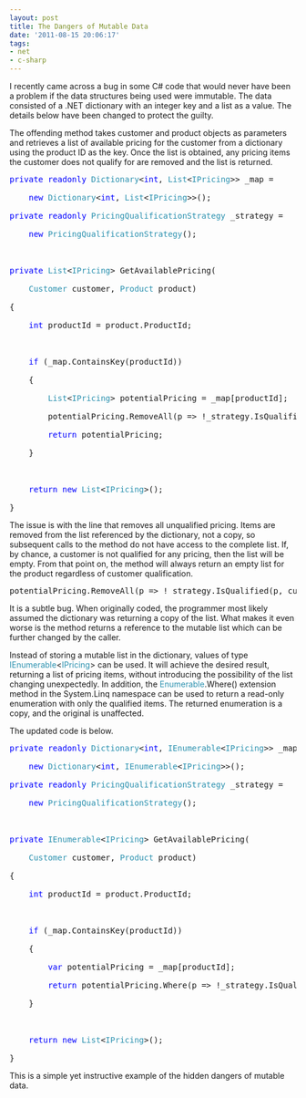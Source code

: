```yaml
---
layout: post
title: The Dangers of Mutable Data
date: '2011-08-15 20:06:17'
tags:
- net
- c-sharp
---
```


I recently came across a bug in some C# code that would never have been a problem if the data structures being used were immutable. The data consisted of a .NET dictionary with an integer key and a list as a value. The details below have been changed to protect the guilty.



The offending method takes customer and product objects as parameters and retrieves a list of available pricing for the customer from a dictionary using the product ID as the key. Once the list is obtained, any pricing items the customer does not qualify for are removed and the list is returned.

<pre class="code"><span style="color: blue;">private readonly </span><span style="color: #2b91af;">Dictionary</span>&lt;<span style="color: blue;">int</span>, <span style="color: #2b91af;">List</span>&lt;<span style="color: #2b91af;">IPricing</span>&gt;&gt; _map =

    <span style="color: blue;">new </span><span style="color: #2b91af;">Dictionary</span>&lt;<span style="color: blue;">int</span>, <span style="color: #2b91af;">List</span>&lt;<span style="color: #2b91af;">IPricing</span>&gt;&gt;();

<span style="color: blue;">private readonly </span><span style="color: #2b91af;">PricingQualificationStrategy </span>_strategy =

    <span style="color: blue;">new </span><span style="color: #2b91af;">PricingQualificationStrategy</span>();



<span style="color: blue;">private </span><span style="color: #2b91af;">List</span>&lt;<span style="color: #2b91af;">IPricing</span>&gt; GetAvailablePricing(

    <span style="color: #2b91af;">Customer </span>customer, <span style="color: #2b91af;">Product </span>product)

{

    <span style="color: blue;">int </span>productId = product.ProductId;



    <span style="color: blue;">if </span>(_map.ContainsKey(productId))

    {

        <span style="color: #2b91af;">List</span>&lt;<span style="color: #2b91af;">IPricing</span>&gt; potentialPricing = _map[productId];

        potentialPricing.RemoveAll(p =&gt; !_strategy.IsQualified(p, customer));

        <span style="color: blue;">return </span>potentialPricing;

    }



    <span style="color: blue;">return new </span><span style="color: #2b91af;">List</span>&lt;<span style="color: #2b91af;">IPricing</span>&gt;();

}</pre>

The issue is with the line that removes all unqualified pricing. Items are removed from the list referenced by the dictionary, not a copy, so subsequent calls to the method do not have access to the complete list. If, by chance, a customer is not qualified for any pricing, then the list will be empty. From that point on, the method will always return an empty list for the product regardless of customer qualification.

<pre class="code">potentialPricing.RemoveAll(p =&gt; !_strategy.IsQualified(p, customer));</pre>

It is a subtle bug. When originally coded, the programmer most likely assumed the dictionary was returning a copy of the list. What makes it even worse is the method returns a reference to the mutable list which can be further changed by the caller.



Instead of storing a mutable list in the dictionary, values of type <span style="color: #2b91af;">IEnumerable</span>&lt;<span style="color: #2b91af;">IPricing</span>&gt; can be used. It will achieve the desired result, returning a list of pricing items, without introducing the possibility of the list changing unexpectedly. In addition, the <span style="color: #2b91af;">Enumerable</span>.Where() extension method in the System.Linq namespace can be used to return a read-only enumeration with only the qualified items. The returned enumeration is a copy, and the original is unaffected.



The updated code is below.

<pre class="code"><span style="color: blue;">private readonly </span><span style="color: #2b91af;">Dictionary</span>&lt;<span style="color: blue;">int</span>, <span style="color: #2b91af;">IEnumerable</span>&lt;<span style="color: #2b91af;">IPricing</span>&gt;&gt; _map =

    <span style="color: blue;">new </span><span style="color: #2b91af;">Dictionary</span>&lt;<span style="color: blue;">int</span>, <span style="color: #2b91af;">IEnumerable</span>&lt;<span style="color: #2b91af;">IPricing</span>&gt;&gt;();

<span style="color: blue;">private readonly </span><span style="color: #2b91af;">PricingQualificationStrategy </span>_strategy =

    <span style="color: blue;">new </span><span style="color: #2b91af;">PricingQualificationStrategy</span>();



<span style="color: blue;">private </span><span style="color: #2b91af;">IEnumerable</span>&lt;<span style="color: #2b91af;">IPricing</span>&gt; GetAvailablePricing(

    <span style="color: #2b91af;">Customer </span>customer, <span style="color: #2b91af;">Product </span>product)

{

    <span style="color: blue;">int </span>productId = product.ProductId;



    <span style="color: blue;">if </span>(_map.ContainsKey(productId))

    {

        <span style="color: blue;">var </span>potentialPricing = _map[productId];

        <span style="color: blue;">return </span>potentialPricing.Where(p =&gt; !_strategy.IsQualified(p, customer));

    }



    <span style="color: blue;">return new </span><span style="color: #2b91af;">List</span>&lt;<span style="color: #2b91af;">IPricing</span>&gt;();

}</pre>

This is a simple yet instructive example of the hidden dangers of mutable data.